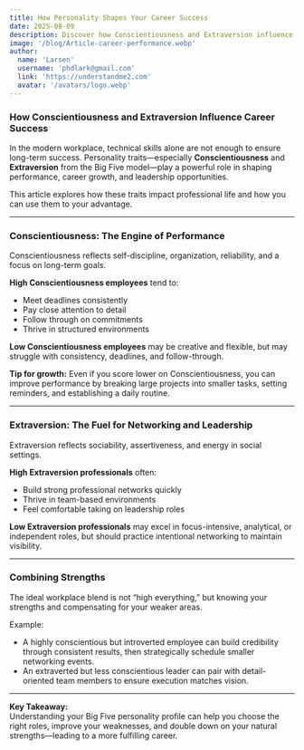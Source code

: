 ```yaml
---
title: How Personality Shapes Your Career Success
date: 2025-08-09
description: Discover how Conscientiousness and Extraversion influence workplace performance, networking, and leadership potential.
image: '/blog/Article-career-performance.webp'
author:
  name: 'Larsen'
  username: 'phdlark@gmail.com'
  link: 'https://understandme2.com'
  avatar: '/avatars/logo.webp'
---
```


### How Conscientiousness and Extraversion Influence Career Success

In the modern workplace, technical skills alone are not enough to ensure long-term success. Personality traits—especially **Conscientiousness** and **Extraversion** from the Big Five model—play a powerful role in shaping performance, career growth, and leadership opportunities.

This article explores how these traits impact professional life and how you can use them to your advantage.

---

### Conscientiousness: The Engine of Performance

Conscientiousness reflects self-discipline, organization, reliability, and a focus on long-term goals.

**High Conscientiousness employees** tend to:
- Meet deadlines consistently
- Pay close attention to detail
- Follow through on commitments
- Thrive in structured environments

**Low Conscientiousness employees** may be creative and flexible, but may struggle with consistency, deadlines, and follow-through.

**Tip for growth:** Even if you score lower on Conscientiousness, you can improve performance by breaking large projects into smaller tasks, setting reminders, and establishing a daily routine.

---

### Extraversion: The Fuel for Networking and Leadership

Extraversion reflects sociability, assertiveness, and energy in social settings.

**High Extraversion professionals** often:
- Build strong professional networks quickly
- Thrive in team-based environments
- Feel comfortable taking on leadership roles

**Low Extraversion professionals** may excel in focus-intensive, analytical, or independent roles, but should practice intentional networking to maintain visibility.

---

### Combining Strengths

The ideal workplace blend is not “high everything,” but knowing your strengths and compensating for your weaker areas.

Example:  
- A highly conscientious but introverted employee can build credibility through consistent results, then strategically schedule smaller networking events.  
- An extraverted but less conscientious leader can pair with detail-oriented team members to ensure execution matches vision.

---

**Key Takeaway:**  
Understanding your Big Five personality profile can help you choose the right roles, improve your weaknesses, and double down on your natural strengths—leading to a more fulfilling career.
